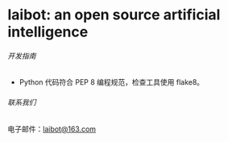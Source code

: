 # laibot: an open source artificial intelligence

###### 开发指南

- Python 代码符合 PEP 8 编程规范，检查工具使用 flake8。

###### 联系我们

电子邮件：laibot@163.com
